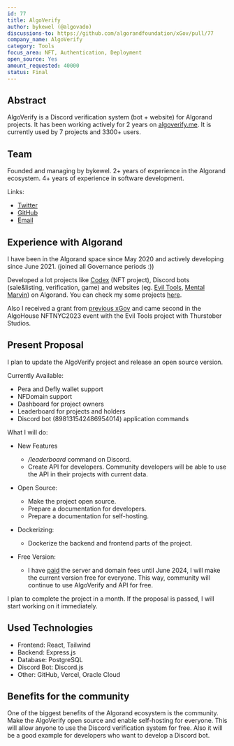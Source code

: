 ```yaml
---
id: 77
title: AlgoVerify
author: bykewel (@algovado)
discussions-to: https://github.com/algorandfoundation/xGov/pull/77
company_name: AlgoVerify
category: Tools
focus_area: NFT, Authentication, Deployment
open_source: Yes
amount_requested: 40000
status: Final
---
```


## Abstract
AlgoVerify is a Discord verification system (bot + website) for Algorand projects. It has been working actively for 2 years on [algoverify.me](https://www.algoverify.me). It is currently used by 7 projects and 3300+ users.

## Team
Founded and managing by bykewel. 2+ years of experience in the Algorand ecosystem. 4+ years of experience in software development.

Links:

* [Twitter](https://twitter.com/cryptolews)
* [GitHub](https://github.com/algovado)
* [Email](mailto:algovado@gmail.com)

## Experience with Algorand
I have been in the Algorand space since May 2020 and actively developing since June 2021. (joined all Governance periods :))

Developed a lot projects like [Codex](https://algocodexnft.com) (NFT project), Discord bots (sale&listing, verification, game) and websites (eg. [Evil Tools](evil-tools.thurstober.com), [Mental Marvin](https://mentalmarvin.art)) on Algorand. You can check my some projects [here](https://github.com/algovado/Algorand-Community-Portfolio).

Also I received a grant from [previous xGov](https://github.com/algorandfoundation/xGov/pull/8/files) and came second in the AlgoHouse NFTNYC2023 event with the Evil Tools project with Thurstober Studios.

## Present Proposal
I plan to update the AlgoVerify project and release an open source version.

Currently Available:

* Pera and Defly wallet support
* NFDomain support
* Dashboard for project owners
* Leaderboard for projects and holders
* Discord bot (898131542486954014) application commands

What I will do:

* New Features
  * */leaderboard* command on Discord.
  * Create API for developers. Community developers will be able to use the API in their projects with current data.

* Open Source:
  * Make the project open source.
  * Prepare a documentation for developers.
  * Prepare a documentation for self-hosting.

* Dockerizing:
  * Dockerize the backend and frontend parts of the project.

* Free Version:
  * I have [paid](https://ipfs.algonode.xyz/ipfs/QmefMpt6npv2bNhC4rxqNkS6Gtop4SgmmKK39pwroAkWqL) the server and domain fees until June 2024, I will make the current version free for everyone. This way, community will continue to use AlgoVerify and API for free.

I plan to complete the project in a month. If the proposal is passed, I will start working on it immediately.

## Used Technologies

* Frontend: React, Tailwind
* Backend: Express.js
* Database: PostgreSQL
* Discord Bot: Discord.js
* Other: GitHub, Vercel, Oracle Cloud

## Benefits for the community
One of the biggest benefits of the Algorand ecosystem is the community. Make the AlgoVerify open source and enable self-hosting for everyone. This will allow anyone to use the Discord verification system for free. Also it will be a good example for developers who want to develop a Discord bot.
